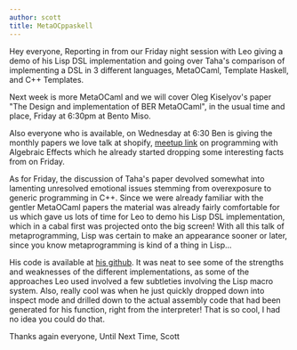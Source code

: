 ```yaml
---
author: scott 
title: MetaOCppaskell
---
```


Hey everyone, 
  Reporting in from our Friday night session with Leo giving a demo of his Lisp DSL implementation and going over Taha's comparison of implementing a DSL in 3 different languages, MetaOCaml, Template Haskell, and C++ Templates.  
  
  Next week is more MetaOCaml and we will cover Oleg Kiselyov's paper "The Design and implementation of BER MetaOCaml", in the usual time and place, Friday at  6:30pm at Bento Miso.
  
  Also everyone who is available, on Wednesday at 6:30 Ben is giving the monthly papers we love talk at shopify, <a href="http://www.meetup.com/Papers-We-Love-Toronto/events/224152792/">meetup link</a> on programming with Algebraic Effects which he already started dropping some interesting facts from on Friday.
  
  As for Friday, the discussion of Taha's paper devolved somewhat into lamenting unresolved emotional issues stemming from overexposure to generic programming in C++. Since we were already familiar with the gentler MetaOCaml papers the material was already fairly comfortable for us which gave us lots of time for Leo to demo his Lisp DSL implementation, which in a cabal first was projected onto the big screen!  With all this talk of metaprogramming, Lisp was certain to make an appearance sooner or later, since you know metaprogramming is kind of a thing in Lisp...
  
  His code is available at [his github](https://github.com/CompSciCabal/SMRTYPRTY/blob/master/experiments/inaimathi/dsl-gen.lisp).  It was neat to see some of the strengths and weaknesses of the different implementations, as some of the approaches Leo used involved a few subtleties involving the Lisp macro system.  Also, really cool was when he just quickly dropped down into inspect mode and drilled down to the actual assembly code that had been generated for his function, right from the interpreter!  That is so cool, I had no idea you could do that.
  
 Thanks again everyone,
 Until Next Time,
  Scott
